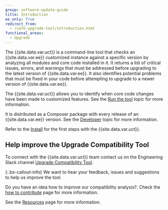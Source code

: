 ```yaml
---
group: software-update-guide
title: Introduction
ee_only: True
redirect_from:
  - /safe-upgrade-tool/introduction.html
functional_areas:
  - Upgrade
---
```


The {{site.data.var.uct}} is a command-line tool that checks an {{site.data.var.ee}} customized instance against a specific version by analyzing all modules and core code installed in it. It returns a list of critical issues, errors, and warnings that must be addressed before upgrading to the latest version of {{site.data.var.ee}}. It also identifies potential problems that must be fixed in your code before attempting to upgrade to a newer version of {{site.data.var.ee}}.

The {{site.data.var.uct}} allows you to identify when core code changes have been made to customized features. See the [Run the tool](https://experienceleague.adobe.com/docs/commerce-operations/upgrade-guide/upgrade-compatibility-tool/run.html) topic for more information.

It is distributed as a Composer package with every release of an {{site.data.var.ee}} version. See the [Developer](https://experienceleague.adobe.com/docs/commerce-operations/upgrade-guide/upgrade-compatibility-tool/developer.html) topic for more information.

Refer to the [Install](https://experienceleague.adobe.com/docs/commerce-operations/upgrade-guide/upgrade-compatibility-tool/install.html) for the first steps with the {{site.data.var.uct}}.

## Help improve the Upgrade Compatibility Tool

To connect with the {{site.data.var.uct}} team contact us on the Engineering Slack channel [Upgrade Compatibility Tool](https://magentocommeng.slack.com/archives/C019Y143U9F).

{:.bs-callout-info}
We want to hear your feedback, issues and suggestions to help us improve the tool.

Do you have an idea how to improve our compatibility analysis?. Check the [how to contribute]({{site.baseurl}}/guides/v2.4/coding-standards/contributing.html) page for more information.

See the [Resources]({{site.baseurl}}/community/resources/resources.html) page for more information.

